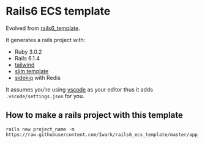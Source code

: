 # Rails6 ECS template

Evolved from [rails6_template](https://github.com/Iwark/rails6_template).

It generates a rails project with:

- Ruby 3.0.2
- Rails 6.1.4
- [tailwind](https://tailwindcss.com/)
- [slim template](http://slim-lang.com/)
- [sidekiq](https://github.com/mperham/sidekiq) with Redis

It assumes you're using [vscode](https://code.visualstudio.com/) as your editor thus it adds `.vscode/settings.json` for you.

## How to make a rails project with this template

```
rails new project_name -m https://raw.githubusercontent.com/Iwark/rails6_ecs_template/master/app_template.rb
```
